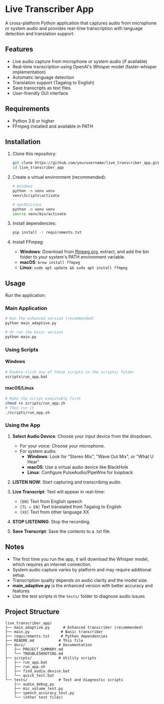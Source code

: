 # Live Transcriber App

A cross-platform Python application that captures audio from microphone or system audio and provides real-time transcription with language detection and translation support.

## Features

- Live audio capture from microphone or system audio (if available)
- Real-time transcription using OpenAI's Whisper model (faster-whisper implementation)
- Automatic language detection
- Translation support (Tagalog to English)
- Save transcripts as text files
- User-friendly GUI interface

## Requirements

- Python 3.8 or higher
- FFmpeg installed and available in PATH

## Installation

1. Clone this repository:

   ```bash
   git clone https://github.com/yourusername/live_transcriber_app.git
   cd live_transcriber_app
   ```
2. Create a virtual environment (recommended):

   ```bash
   # Windows
   python -m venv venv
   venv\Scripts\activate

   # macOS/Linux
   python -m venv venv
   source venv/bin/activate
   ```
3. Install dependencies:

   ```bash
   pip install -r requirements.txt
   ```
4. Install FFmpeg:

   - **Windows**: Download from [ffmpeg.org](https://ffmpeg.org/download.html), extract, and add the bin folder to your system's PATH environment variable.
   - **macOS**: `brew install ffmpeg`
   - **Linux**: `sudo apt update && sudo apt install ffmpeg`

## Usage

Run the application:

### Main Application

```bash
# Run the enhanced version (recommended)
python main_adaptive.py

# Or run the basic version
python main.py
```

### Using Scripts

#### Windows
```bash
# Double-click any of these scripts in the scripts/ folder
scripts\run_app.bat
```

#### macOS/Linux
```bash
# Make the script executable first
chmod +x scripts/run_app.sh
# Then run it
./scripts/run_app.sh
```

### Using the App

1. **Select Audio Device**: Choose your input device from the dropdown.

   - For your voice: Choose your microphone.
   - For system audio:
     - **Windows**: Look for "Stereo Mix", "Wave Out Mix", or "What U Hear"
     - **macOS**: Use a virtual audio device like BlackHole
     - **Linux**: Configure PulseAudio/PipeWire for loopback
2. **LISTEN NOW**: Start capturing and transcribing audio.
3. **Live Transcript**: Text will appear in real-time:

   - `[EN]` Text from English speech
   - `[TL > EN]` Text translated from Tagalog to English
   - `[XX]` Text from other language XX
4. **STOP LISTENING**: Stop the recording.
5. **Save Transcript**: Save the contents to a .txt file.

## Notes

- The first time you run the app, it will download the Whisper model, which requires an internet connection.
- System audio capture varies by platform and may require additional setup.
- Transcription quality depends on audio clarity and the model size.
- **main_adaptive.py** is the enhanced version with better accuracy and features
- Use the test scripts in the `tests/` folder to diagnose audio issues

## Project Structure

```
live_transcriber_app/
├── main_adaptive.py      # Enhanced transcriber (recommended)
├── main.py              # Basic transcriber
├── requirements.txt     # Python dependencies
├── README.md           # This file
├── docs/               # Documentation
│   ├── PROJECT_SUMMARY.md
│   └── TROUBLESHOOTING.md
├── scripts/            # Utility scripts
│   ├── run_app.bat
│   ├── run_app.sh
│   ├── find_audio_device.bat
│   └── quick_test.bat
└── tests/              # Test and diagnostic scripts
    ├── audio_debug.py
    ├── mic_volume_test.py
    ├── speech_accuracy_test.py
    └── (other test files)
```
